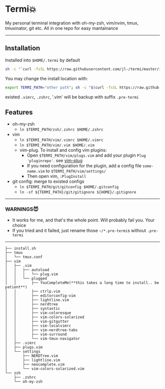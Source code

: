 # Termi💥
My personal terminal integration with oh-my-zsh, vim/nvim, tmux, tmuxinator, git etc. All in one repo for easy mantainance

---

## Installation

Installed into `$HOME/.termi` by default
```bash
sh -c "`curl -fsSL https://raw.githubusercontent.com/jl-/termi/master/install.sh`"
```

You may change the install location with:
```bash
export TERMI_PATH="other path"; sh -c "$(curl -fsSL https://raw.github.com/jl-/termi/master/install.sh)"
```

existed `.vimrc`, `.zshrc`, '.vim' will be backup with suffix `.pre-termi`

## Features

- oh-my-zsh
  - `ln $TERMI_PATH/zsh/.zshrc $HOME/.zshrc`
- vim
  - `ln $TERMI_PATH/vim/.vimrc $HOME/.vimrc`
  - `ln $TERMI_PATH/vim/.vim $HOME/.vim`
  - vim-plug. To install and config vim plugins:
      - Open `$TERMI_PATH/vim/plugs.vim` and add your plugin `Plug 'pluginrepo'`. see [vim-plug](https://github.com/junegunn/vim-plug)
      - If you need configuration for the plugin, add a config file `some-name.vim` to `$TERMI_PATH/vim/settings/`
      - Then open vim, `:PlugInstall`
- git config: merge to existed configs
  - `ln $TERMI_PATH/git/gitconfig $HOME/.gitconfig`
  - `ln -sf ${TERMI_PATH}/git/gitignore ${HOME}/.gitignore`

---

### WARNINGS😈

- It works for me, and that's the whole point.  Will probably fail you. Your choice
- If you tried and it failed, just rename those `~/*.pre-termi`s without `.pre-termi`

---

```
├── install.sh
├── tmux
│   └── tmux.conf
├── vim
│   ├── .vim
│   │   ├── autoload
│   │   │   └── plug.vim
│   │   └── plugged
│   │       ├── YouCompleteMe(**this takes a long time to install.. be patient**)
│   │       ├── ctrlp.vim
│   │       ├── editorconfig-vim
│   │       ├── lightline.vim
│   │       ├── nerdtree
│   │       ├── syntastic
│   │       ├── vim-coloresque
│   │       ├── vim-colors-solarized
│   │       ├── vim-gitgutter
│   │       ├── vim-localvimrc
│   │       ├── vim-nerdtree-tabs
│   │       ├── vim-surround
│   │       └── vim-tmux-navigator
│   ├── .vimrc
│   ├── plugs.vim
│   └── settings
│       ├── NERDTree.vim
│       ├── lightline.vim
│       ├── neocomplete.vim
│       └── vim-colors-solarized.vim
└── zsh
    ├── .zshrc
    └── oh-my-zsh
```
